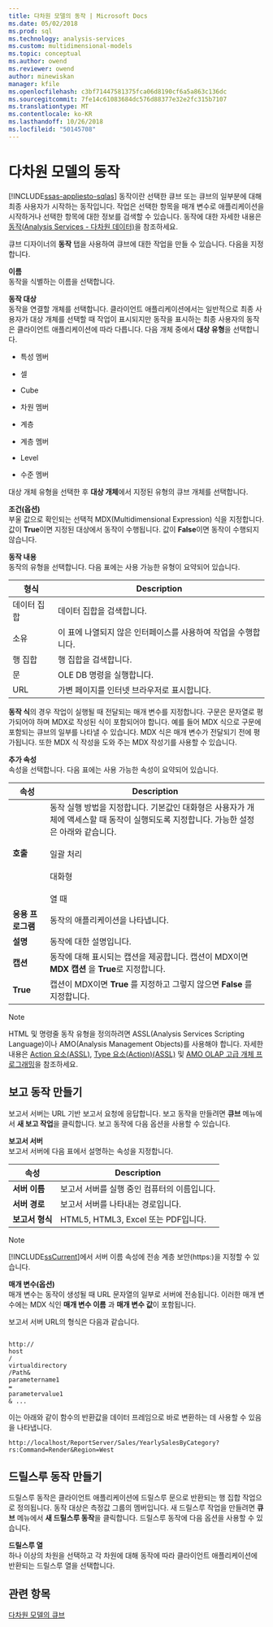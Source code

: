 ```yaml
---
title: 다차원 모델의 동작 | Microsoft Docs
ms.date: 05/02/2018
ms.prod: sql
ms.technology: analysis-services
ms.custom: multidimensional-models
ms.topic: conceptual
ms.author: owend
ms.reviewer: owend
author: minewiskan
manager: kfile
ms.openlocfilehash: c3bf71447581375fca06d8190cf6a5a863c136dc
ms.sourcegitcommit: 7fe14c61083684dc576d88377e32e2fc315b7107
ms.translationtype: MT
ms.contentlocale: ko-KR
ms.lasthandoff: 10/26/2018
ms.locfileid: "50145708"
---
```

# <a name="actions-in-multidimensional-models"></a>다차원 모델의 동작
[!INCLUDE[ssas-appliesto-sqlas](../../includes/ssas-appliesto-sqlas.md)]
  동작이란 선택한 큐브 또는 큐브의 일부분에 대해 최종 사용자가 시작하는 동작입니다. 작업은 선택한 항목을 매개 변수로 애플리케이션을 시작하거나 선택한 항목에 대한 정보를 검색할 수 있습니다. 동작에 대한 자세한 내용은 [동작&#40;Analysis Services - 다차원 데이터&#41;](../../analysis-services/multidimensional-models/actions-analysis-services-multidimensional-data.md)을 참조하세요.  
  
 큐브 디자이너의 **동작** 탭을 사용하여 큐브에 대한 작업을 만들 수 있습니다. 다음을 지정합니다.  
  
 **이름**  
 동작을 식별하는 이름을 선택합니다.  
  
 **동작 대상**  
 동작을 연결할 개체를 선택합니다. 클라이언트 애플리케이션에서는 일반적으로 최종 사용자가 대상 개체를 선택할 때 작업이 표시되지만 동작을 표시하는 최종 사용자의 동작은 클라이언트 애플리케이션에 따라 다릅니다. 다음 개체 중에서 **대상 유형**을 선택합니다.  
  
-   특성 멤버  
  
-   셀  
  
-   Cube  
  
-   차원 멤버  
  
-   계층  
  
-   계층 멤버  
  
-   Level  
  
-   수준 멤버  
  
 대상 개체 유형을 선택한 후 **대상 개체**에서 지정된 유형의 큐브 개체를 선택합니다.  
  
 **조건(옵션)**  
 부울 값으로 확인되는 선택적 MDX(Multidimensional Expression) 식을 지정합니다. 값이 **True**이면 지정된 대상에서 동작이 수행됩니다. 값이 **False**이면 동작이 수행되지 않습니다.  
  
 **동작 내용**  
 동작의 유형을 선택합니다. 다음 표에는 사용 가능한 유형이 요약되어 있습니다.  
  
|형식|Description|  
|----------|-----------------|  
|데이터 집합|데이터 집합을 검색합니다.|  
|소유|이 표에 나열되지 않은 인터페이스를 사용하여 작업을 수행합니다.|  
|행 집합|행 집합을 검색합니다.|  
|문|OLE DB 명령을 실행합니다.|  
|URL|가변 페이지를 인터넷 브라우저로 표시합니다.|  
  
 **동작 식**의 경우 작업이 실행될 때 전달되는 매개 변수를 지정합니다. 구문은 문자열로 평가되어야 하며 MDX로 작성된 식이 포함되어야 합니다. 예를 들어 MDX 식으로 구문에 포함되는 큐브의 일부를 나타낼 수 있습니다. MDX 식은 매개 변수가 전달되기 전에 평가됩니다. 또한 MDX 식 작성을 도와 주는 MDX 작성기를 사용할 수 있습니다.  
  
 **추가 속성**  
 속성을 선택합니다. 다음 표에는 사용 가능한 속성이 요약되어 있습니다.  
  
|속성|Description|  
|--------------|-----------------|  
|**호출**|동작 실행 방법을 지정합니다. 기본값인 대화형은 사용자가 개체에 액세스할 때 동작이 실행되도록 지정합니다. 가능한 설정은 아래와 같습니다.<br /><br /> 일괄 처리<br /><br /> 대화형<br /><br /> 열 때|  
|**응용 프로그램**|동작의 애플리케이션을 나타냅니다.|  
|**설명**|동작에 대한 설명입니다.|  
|**캡션**|동작에 대해 표시되는 캡션을 제공합니다. 캡션이 MDX이면 **MDX 캡션** 을 **True**로 지정합니다.|  
|**True**|캡션이 MDX이면 **True** 를 지정하고 그렇지 않으면 **False** 를 지정합니다.|  
  
> [!NOTE]  
>  HTML 및 명령줄 동작 유형을 정의하려면 ASSL(Analysis Services Scripting Language)이나 AMO(Analysis Management Objects)를 사용해야 합니다. 자세한 내용은 [Action 요소&#40;ASSL&#41;](https://docs.microsoft.com/bi-reference/assl/objects/action-element-assl), [Type 요소&#40;Action&#41;&#40;ASSL&#41;](https://docs.microsoft.com/bi-reference/assl/properties/type-element-action-assl) 및 [AMO OLAP 고급 개체 프로그래밍](https://docs.microsoft.com/bi-reference/amo/programming-amo-olap-advanced-objects)을 참조하세요.  
  
## <a name="creating-a-reporting-action"></a>보고 동작 만들기  
 보고서 서버는 URL 기반 보고서 요청에 응답합니다. 보고 동작을 만들려면 **큐브** 메뉴에서 **새 보고 작업**을 클릭합니다. 보고 동작에 다음 옵션을 사용할 수 있습니다.  
  
 **보고서 서버**  
 보고서 서버에 다음 표에서 설명하는 속성을 지정합니다.  
  
|속성|Description|  
|--------------|-----------------|  
|**서버 이름**|보고서 서버를 실행 중인 컴퓨터의 이름입니다.|  
|**서버 경로**|보고서 서버를 나타내는 경로입니다.|  
|**보고서 형식**|HTML5, HTML3, Excel 또는 PDF입니다.|  
  
> [!NOTE]  
>  [!INCLUDE[ssCurrent](../../includes/sscurrent-md.md)]에서 서버 이름 속성에 전송 계층 보안(https:)을 지정할 수 있습니다.  
  
 **매개 변수(옵션)**  
 매개 변수는 동작이 생성될 때 URL 문자열의 일부로 서버에 전송됩니다. 이러한 매개 변수에는 MDX 식인 **매개 변수 이름** 과 **매개 변수 값**이 포함됩니다.  
  
 보고서 서버 URL의 형식은 다음과 같습니다.  
  
```  
  
http://  
host  
/  
virtualdirectory  
/Path&  
parametername1  
=  
parametervalue1  
& ...  
```  
  
 이는 아래와 같이 함수의 반환값을 데이터 프레임으로 바로 변환하는 데 사용할 수 있음을 나타냅니다.  
  
```  
http://localhost/ReportServer/Sales/YearlySalesByCategory?rs:Command=Render&Region=West  
```  
  
## <a name="creating-a-drillthrough-action"></a>드릴스루 동작 만들기  
 드릴스루 동작은 클라이언트 애플리케이션에 드릴스루 문으로 반환되는 행 집합 작업으로 정의됩니다. 동작 대상은 측정값 그룹의 멤버입니다. 새 드릴스루 작업을 만들려면 **큐브** 메뉴에서 **새 드릴스루 동작**을 클릭합니다. 드릴스루 동작에 다음 옵션을 사용할 수 있습니다.  
  
 **드릴스루 열**  
 하나 이상의 차원을 선택하고 각 차원에 대해 동작에 따라 클라이언트 애플리케이션에 반환되는 드릴스루 열을 선택합니다.  
  
## <a name="see-also"></a>관련 항목  
 [다차원 모델의 큐브](../../analysis-services/multidimensional-models/cubes-in-multidimensional-models.md)  
  
  
